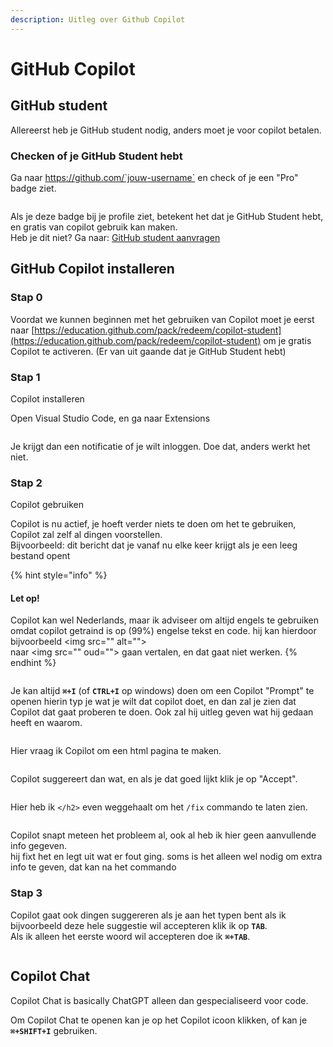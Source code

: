 ```yaml
---
description: Uitleg over Github Copilot
---
```


# GitHub Copilot

## GitHub student

Allereerst heb je GitHub student nodig, anders moet je voor copilot betalen.&#x20;

### Checken of je GitHub Student hebt

Ga naar https://github.com/`jouw-username` en check of je een "Pro" badge ziet.

<figure><img src=".gitbook/assets/SCR-20241111-kgby.png" alt=""><figcaption></figcaption></figure>

Als je deze badge bij je profile ziet, betekent het dat je GitHub Student hebt, en gratis van copilot gebruik kan maken.\
Heb je dit niet? Ga naar: [GitHub student aanvragen](github-student.md)

## GitHub Copilot installeren

### Stap 0

Voordat we kunnen beginnen met het gebruiken van Copilot moet je eerst naar [https://education.github.com/pack/redeem/copilot-student](https://education.github.com/pack/redeem/copilot-student) om je gratis Copilot te activeren. (Er van uit gaande dat je GitHub Student hebt)

### Stap 1

Copilot installeren

Open Visual Studio Code, en ga naar Extensions

<figure><img src=".gitbook/assets/SCR-20241111-kmap.png" alt=""><figcaption></figcaption></figure>

Je krijgt dan een notificatie of je wilt inloggen. Doe dat, anders werkt het niet.

### Stap 2

Copilot gebruiken

Copilot is nu actief, je hoeft verder niets te doen om het te gebruiken, Copilot zal zelf al dingen voorstellen.\
Bijvoorbeeld: dit bericht dat je vanaf nu elke keer krijgt als je een leeg bestand opent

{% hint style="info" %}
#### Let op!

Copilot kan wel Nederlands, maar ik adviseer om altijd engels te gebruiken omdat copilot getraind is op (99%) engelse tekst en code. hij kan hierdoor bijvoorbeeld \<img src="" alt="">\
naar \<img src="" oud=""> gaan vertalen, en dat gaat niet werken.
{% endhint %}

<figure><img src=".gitbook/assets/SCR-20241111-kpbx.png" alt=""><figcaption></figcaption></figure>

Je kan altijd **`⌘+I`** (of **`CTRL+I`** op windows) doen om een Copilot "Prompt" te openen hierin typ je wat je wilt dat copilot doet, en dan zal je zien dat Copilot dat gaat proberen te doen. Ook zal hij uitleg geven wat hij gedaan heeft en waarom.

<figure><img src=".gitbook/assets/SCR-20241111-krcb.png" alt=""><figcaption></figcaption></figure>

Hier vraag ik Copilot om een html pagina te maken.

<figure><img src=".gitbook/assets/SCR-20241111-krhh.png" alt=""><figcaption></figcaption></figure>

Copilot suggereert dan wat, en als je dat goed lijkt klik je op "Accept".

<figure><img src=".gitbook/assets/SCR-20241111-krsz.png" alt=""><figcaption></figcaption></figure>

Hier heb ik `</h2>` even weggehaalt om het `/fix` commando te laten zien.

<figure><img src=".gitbook/assets/SCR-20241111-kryp.png" alt=""><figcaption></figcaption></figure>

Copilot snapt meteen het probleem al, ook al heb ik hier geen aanvullende info gegeven.\
hij fixt het en legt uit wat er fout ging. soms is het alleen wel nodig om extra info te geven, dat kan na het commando

### Stap 3

Copilot gaat ook dingen suggereren als je aan het typen bent als ik bijvoorbeeld deze hele suggestie wil accepteren klik ik op **`TAB`**.\
Als ik alleen het eerste woord wil accepteren doe ik **`⌘+TAB`**.

<figure><img src=".gitbook/assets/SCR-20241111-kvex.png" alt=""><figcaption></figcaption></figure>

## Copilot Chat

Copilot Chat is basically ChatGPT alleen dan gespecialiseerd voor code.

Om Copilot Chat te openen kan je op het Copilot icoon klikken, of kan je **`⌘+SHIFT+I`** gebruiken.

<figure><img src=".gitbook/assets/SCR-20241111-lbpf.png" alt=""><figcaption></figcaption></figure>
